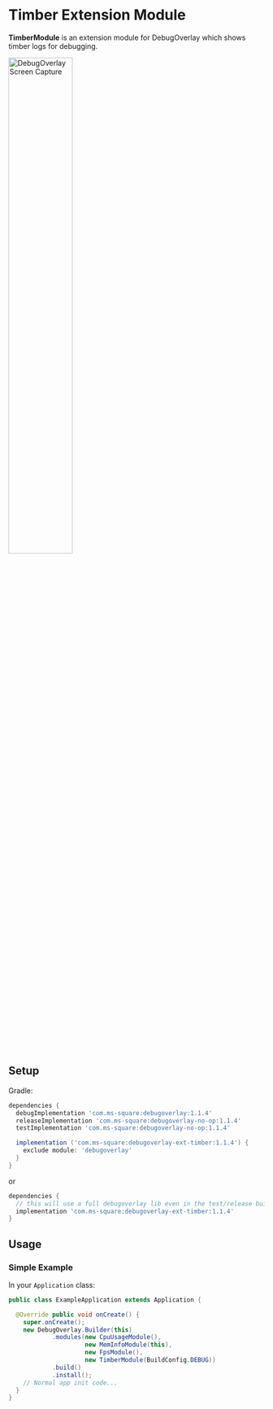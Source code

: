 Timber Extension Module
===========

**TimberModule** is an extension module for DebugOverlay which shows timber logs for debugging.

<img src="../art/overlay_with_timber_module_small.png" width="50%" alt="DebugOverlay Screen Capture">

Setup
------

Gradle:

```groovy
dependencies {
  debugImplementation 'com.ms-square:debugoverlay:1.1.4'
  releaseImplementation 'com.ms-square:debugoverlay-no-op:1.1.4'
  testImplementation 'com.ms-square:debugoverlay-no-op:1.1.4'

  implementation ('com.ms-square:debugoverlay-ext-timber:1.1.4') {
    exclude module: 'debugoverlay'
  }
}
```

or

```groovy
dependencies {
  // this will use a full debugoverlay lib even in the test/release build
  implementation 'com.ms-square:debugoverlay-ext-timber:1.1.4'
}
```

Usage
------

### Simple Example

In your `Application` class:

```java
public class ExampleApplication extends Application {

  @Override public void onCreate() {
    super.onCreate();
    new DebugOverlay.Builder(this)
            .modules(new CpuUsageModule(),
                     new MemInfoModule(this),
                     new FpsModule(),
                     new TimberModule(BuildConfig.DEBUG))
            .build()
            .install();
    // Normal app init code...
  }
}
```
